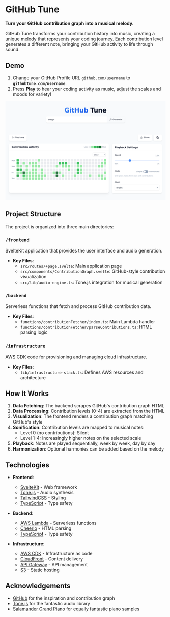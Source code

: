 # GitHub Tune

**Turn your GitHub contribution graph into a musical melody.**

GitHub Tune transforms your contribution history into music, creating a unique melody that represents your coding journey. Each contribution level generates a different note, bringing your GitHub activity to life through sound.

## Demo

1. Change your GitHub Profile URL `github.com/username` to **`githubtune.com/username`**.
2. Press **Play** to hear your coding activity as music, adjust the scales and moods for variety!

<img src="frontend/static/og-image.png" alt="GitHub Tune Site Image" width="600">

## Project Structure

The project is organized into three main directories:

### `/frontend`

SvelteKit application that provides the user interface and audio generation.

- **Key Files**:
  - `src/routes/+page.svelte`: Main application page
  - `src/components/ContributionGraph.svelte`: GitHub-style contribution visualization
  - `src/lib/audio-engine.ts`: Tone.js integration for musical generation

### `/backend`

Serverless functions that fetch and process GitHub contribution data.

- **Key Files**:
  - `functions/contributionFetcher/index.ts`: Main Lambda handler
  - `functions/contributionFetcher/parseContributions.ts`: HTML parsing logic

### `/infrastructure`

AWS CDK code for provisioning and managing cloud infrastructure.

- **Key Files**:
  - `lib/infrastructure-stack.ts`: Defines AWS resources and architecture

## How It Works

1. **Data Fetching**: The backend scrapes GitHub's contribution graph HTML
2. **Data Processing**: Contribution levels (0-4) are extracted from the HTML
3. **Visualization**: The frontend renders a contribution graph matching GitHub's style
4. **Sonification**: Contribution levels are mapped to musical notes:
   - Level 0 (no contributions): Silent
   - Level 1-4: Increasingly higher notes on the selected scale
5. **Playback**: Notes are played sequentially, week by week, day by day
6. **Harmonization**: Optional harmonies can be added based on the melody

## Technologies

- **Frontend**:
  - [SvelteKit](https://kit.svelte.dev/) - Web framework
  - [Tone.js](https://tonejs.github.io/) - Audio synthesis
  - [TailwindCSS](https://tailwindcss.com/) - Styling
  - [TypeScript](https://www.typescriptlang.org/) - Type safety

- **Backend**:
  - [AWS Lambda](https://aws.amazon.com/lambda/) - Serverless functions
  - [Cheerio](https://cheerio.js.org/) - HTML parsing
  - [TypeScript](https://www.typescriptlang.org/) - Type safety

- **Infrastructure**:
  - [AWS CDK](https://aws.amazon.com/cdk/) - Infrastructure as code
  - [CloudFront](https://aws.amazon.com/cloudfront/) - Content delivery
  - [API Gateway](https://aws.amazon.com/api-gateway/) - API management
  - [S3](https://aws.amazon.com/s3/) - Static hosting

## Acknowledgements

- [GitHub](https://github.com/) for the inspiration and contribution graph
- [Tone.js](https://tonejs.github.io/) for the fantastic audio library
- [Salamander Grand Piano](https://github.com/sfzinstruments/SalamanderGrandPiano) for equally fantastic piano samples

